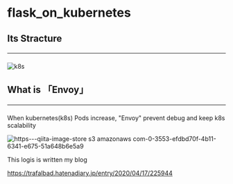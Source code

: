 # flask_on_kubernetes


## Its Stracture<hr>

![k8s](https://user-images.githubusercontent.com/48679574/79578220-e6c6e900-8100-11ea-948b-8ad4ccd7e15b.jpg)


## What is 「Envoy」<hr>

When kubernetes(k8s) Pods increase, "Envoy" prevent debug and keep k8s scalability

![https---qiita-image-store s3 amazonaws com-0-3553-efdbd70f-4b11-6341-e675-51a648b6e5a9](https://user-images.githubusercontent.com/48679574/79578286-0100c700-8101-11ea-9699-2e01be497f22.png)


This logis is written my blog

https://trafalbad.hatenadiary.jp/entry/2020/04/17/225944
